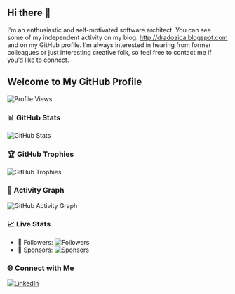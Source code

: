 ## Hi there 👋

I'm an enthusiastic and self-motivated software architect. You can see some of my independent activity on my
blog: http://dradoaica.blogspot.com and on my GitHub profile. I’m always interested in
hearing from former colleagues or just interesting creative folk, so feel free to contact me if you’d like to connect.

## Welcome to My GitHub Profile

![Profile Views](https://komarev.com/ghpvc/?username=dradoaica&color=blue)

### 📊 GitHub Stats

![GitHub Stats](https://github-readme-stats.vercel.app/api?username=dradoaica&show_icons=true&theme=radical)

### 🏆 GitHub Trophies

![GitHub Trophies](https://github-profile-trophy.vercel.app/?username=dradoaica&theme=onedark)

### 🚀 Activity Graph

![GitHub Activity Graph](https://github-readme-activity-graph.vercel.app/graph?username=dradoaica&theme=react-dark)

### 📈 Live Stats

- 👥 Followers: ![Followers](https://img.shields.io/github/followers/dradoaica?style=flat-square)
- 🤝 Sponsors: ![Sponsors](https://img.shields.io/github/sponsors/dradoaica?style=flat-square)

### 🌐 Connect with Me

[![LinkedIn](https://img.shields.io/badge/LinkedIn-Connect-blue?style=flat-square&logo=linkedin)](https://linkedin.com/in/danutradoaica)
